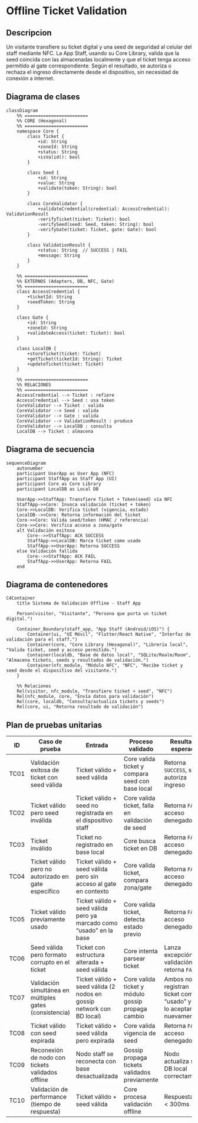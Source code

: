 # Offline Ticket Validation
## Descripcion
Un visitante transfiere su ticket digital y una seed de seguridad al celular del staff mediante NFC. La App Staff, usando su Core Library, valida que la seed coincida con las almacenadas localmente y que el ticket tenga acceso permitido al gate correspondiente. Según el resultado, se autoriza o rechaza el ingreso directamente desde el dispositivo, sin necesidad de conexión a internet.
## Diagrama de clases
```mermaid
classDiagram
    %% ========================
    %% CORE (Hexagonal)
    %% ========================
    namespace Core {
        class Ticket {
            +id: String
            +zoneId: String
            +status: String
            +isValid(): bool
        }

        class Seed {
            +id: String
            +value: String
            +validate(token: String): bool
        }

        class CoreValidator {
            +validateCredential(credential: AccessCredential): ValidationResult
            -verifyTicket(ticket: Ticket): bool
            -verifySeed(seed: Seed, token: String): bool
            -verifyGate(ticket: Ticket, gate: Gate): bool
        }

        class ValidationResult {
            +status: String  // SUCCESS | FAIL
            +message: String
        }
    }

    %% ========================
    %% EXTERNOS (Adapters, DB, NFC, Gate)
    %% ========================
    class AccessCredential {
        +ticketId: String
        +seedToken: String
    }

    class Gate {
        +id: String
        +zoneId: String
        +validateAccess(ticket: Ticket): bool
    }

    class LocalDB {
        +storeTicket(ticket: Ticket)
        +getTicket(ticketId: String): Ticket
        +updateTicket(ticket: Ticket)
    }

    %% ========================
    %% RELACIONES
    %% ========================
    AccessCredential --> Ticket : refiere
    AccessCredential --> Seed : usa token
    CoreValidator --> Ticket : valida
    CoreValidator --> Seed : valida
    CoreValidator --> Gate : valida
    CoreValidator --> ValidationResult : produce
    CoreValidator --> LocalDB : consulta
    LocalDB --> Ticket : almacena
```
## Diagrama de secuencia
```mermaid
sequenceDiagram
    autonumber
    participant UserApp as User App (NFC)
    participant StaffApp as Staff App (UI)
    participant Core as Core Library
    participant LocalDB as Local DB

    UserApp->>StaffApp: Transfiere Ticket + Token(seed) vía NFC
    StaffApp->>Core: Invoca validación (ticket + token)
    Core->>LocalDB: Verifica ticket (vigencia, estado)
    LocalDB-->>Core: Retorna información del ticket
    Core->>Core: Valida seed/token (HMAC / referencia)
    Core->>Core: Verifica acceso a zona/gate
    alt Validación exitosa
        Core-->>StaffApp: ACK SUCCESS
        StaffApp->>LocalDB: Marca ticket como usado
        StaffApp->>UserApp: Retorna SUCCESS
    else Validación fallida
        Core-->>StaffApp: ACK FAIL
        StaffApp->>UserApp: Retorna FAIL
    end
```
## Diagrama de contenedores
```mermaid
C4Container
    title Sistema de Validación Offline - Staff App

    Person(visitor, "Visitante", "Persona que porta un ticket digital.")

    Container_Boundary(staff_app, "App Staff (Android/iOS)") {
        Container(ui, "UI Móvil", "Flutter/React Native", "Interfaz de validación para el staff.")
        Container(core, "Core Library (Hexagonal)", "Librería local", "Valida ticket, seed y acceso permitido.")
        Container(localdb, "Base de datos local", "SQLite/Realm/Room", "Almacena tickets, seeds y resultados de validación.")
        Container(nfc_module, "Módulo NFC", "NFC", "Recibe ticket y seed desde el dispositivo del visitante.")
    }

    %% Relaciones
    Rel(visitor, nfc_module, "Transfiere ticket + seed", "NFC")
    Rel(nfc_module, core, "Envía datos para validación")
    Rel(core, localdb, "Consulta/actualiza tickets y seeds")
    Rel(core, ui, "Retorna resultado de validación")
```
## Plan de pruebas unitarias
| ID   | Caso de prueba                                         | Entrada                                                                 | Proceso validado                                                                 | Resultado esperado                                                                 |
|------|---------------------------------------------------------|------------------------------------------------------------------------|----------------------------------------------------------------------------------|------------------------------------------------------------------------------------|
| TC01 | Validación exitosa de ticket con seed válida           | Ticket válido + seed válida                                             | Core valida ticket y compara seed con base local                                  | Retorna `SUCCESS`, se autoriza ingreso                                             |
| TC02 | Ticket válido pero seed inválida                       | Ticket válido + seed no registrada en el dispositivo staff              | Core valida ticket, falla en validación de seed                                   | Retorna `FAIL`, acceso denegado                                                    |
| TC03 | Ticket inválido                                        | Ticket no registrado en base local                                      | Core busca ticket en DB                                                           | Retorna `FAIL`, acceso denegado                                                    |
| TC04 | Ticket válido pero no autorizado en gate específico    | Ticket válido + seed válida pero sin acceso al gate en contexto         | Core valida ticket, compara zona/gate                                             | Retorna `FAIL`, acceso denegado                                                    |
| TC05 | Ticket válido previamente usado                        | Ticket válido + seed válida pero ya marcado como “usado” en la base     | Core valida ticket, detecta estado previo                                         | Retorna `FAIL`, acceso denegado                                                    |
| TC06 | Seed válida pero formato corrupto en el ticket         | Ticket con estructura alterada + seed válida                            | Core intenta parsear ticket                                                       | Lanza excepción de validación / retorna `FAIL`                                     |
| TC07 | Validación simultánea en múltiples gates (consistencia)| Ticket válido + seed válida (2 nodos en gossip network con BD local)    | Core valida ticket y módulo gossip propaga cambio                                 | Ambos nodos registran ticket como “usado” y no lo aceptan nuevamente               |
| TC08 | Ticket válido con seed expirada                        | Ticket válido + seed válida pero expirada                               | Core valida vigencia de seed                                                      | Retorna `FAIL`, acceso denegado                                                    |
| TC09 | Reconexión de nodo con tickets validados offline       | Nodo staff se reconecta con base desactualizada                         | Gossip propaga tickets validados previamente                                      | Nodo actualiza su DB local correctamente                                           |
| TC10 | Validación de performance (tiempo de respuesta)        | Ticket válido + seed válida                                             | Core procesa validación offline                                                   | Respuesta en < 300ms                                                               |